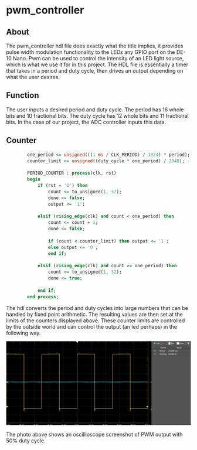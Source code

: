 # pwm_controller

## About
The pwm_controller hdl file does exactly what the title implies, it provides pulse width modulation functionality to the LEDs any GPIO port on the DE-10 Nano. Pwm can be used to control the intensity of an LED light source, which is what we use it for in this project. The HDL file is essentially a timer that takes in a period and duty cycle, then drives an output depending on what the user desires.


## Function 
The user inputs a desired period and duty cycle. The period has 16 whole bits and 10 fractional bits. The duty cycle has 12 whole bits and 11 fractional bits. In the case of our project, the ADC controller inputs this data.

## Counter

```vhdl
		one_period <= unsigned(((1 ms / CLK_PERIOD) / 1024) * period); --one period is 1 of period in seconds.
		counter_limit <= unsigned((duty_cycle * one_period) / 2048); --one duty cycle
		
		PERIOD_COUNTER : process(clk, rst)
		begin
			if (rst = '1') then
				count <= to_unsigned(1, 32);
				done <= false;
				output <= '1';
				
			elsif (rising_edge(clk) and count < one_period) then
				count <= count + 1;
				done <= false;
				
				if (count < counter_limit) then output <= '1';
				else output <= '0';
				end if;
				
			elsif (rising_edge(clk) and count >= one_period) then
				count <= to_unsigned(1, 32);
				done <= true;
				
			end if;
		end process;
```

The hdl converts the period and duty cycles into large numbers that can be handled by fixed point arithmetic. The resulting values are then set at the limits of the counters displayed above. These counter limits are controlled by the outside world and can control the output (an led perhaps) in the following way. 


![alt text](../../../docs/assets/pwmscope.jpg)


The photo above shows an oscillioscope screenshot of PWM output with 50% duty cycle. 